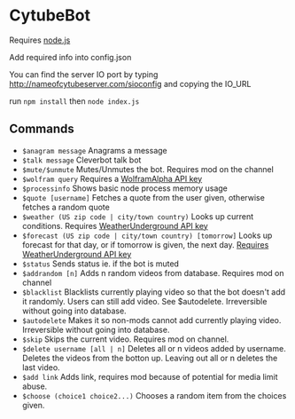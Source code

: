 CytubeBot
=========

Requires [node.js](http://nodejs.org/)

Add required info into config.json

You can find the server IO port by typing http://nameofcytubeserver.com/sioconfig and copying the IO_URL

run `npm install` then `node index.js`

Commands
--------
- `$anagram message` Anagrams a message
- `$talk message` Cleverbot talk bot
- `$mute/$unmute` Mutes/Unmutes the bot. Requires mod on the channel
- `$wolfram query` Requires a [WolframAlpha API key](http://products.wolframalpha.com/api/)
- `$processinfo` Shows basic node process memory usage
- `$quote [username]` Fetches a quote from the user given, otherwise fetches a random quote
- `$weather (US zip code | city/town country)` Looks up current conditions. Requires [WeatherUnderground API key](http://www.wunderground.com/weather/api/)
- `$forecast (US zip code | city/town country) [tomorrow]` Looks up forecast for that day, or if tomorrow is given, the next day. [Requires WeatherUnderground API key](http://www.wunderground.com/weather/api/)
- `$status` Sends status ie. if the bot is muted
- `$addrandom [n]` Adds n random videos from database. Requires mod on channel
- `$blacklist` Blacklists currently playing video so that the bot doesn't add it randomly. Users can still add video. See $autodelete. Irreversible  without going into database.
- `$autodelete` Makes it so non-mods cannot add currently playing video. Irreversible without going into database.
- `$skip` Skips the current video. Requires mod on channel.
- `$delete username [all | n]` Deletes all or n videos added by username. Deletes the videos from the botton up. Leaving out all or n deletes the last video.
- `$add link` Adds link, requires mod because of potential for media limit abuse.
- `$choose (choice1 choice2...)` Chooses a random item from the choices given.

